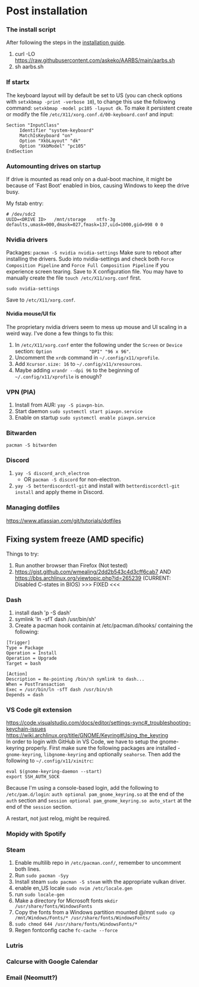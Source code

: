 # Post installation

### The install script
After following the steps in the [installation guide](https://github.com/absentia-gh/artix-linux-log/blob/main/installation.md).
1. curl -LO https://raw.githubusercontent.com/askeko/AARBS/main/aarbs.sh
2. sh aarbs.sh

### If startx
The keyboard layout will by default be set to US (you can check options with `setxkbmap -print -verbose 10`), to change this use the following command: `setxkbmap -model pc105 -layout dk`.
To make it persistent create or modify the file `/etc/X11/xorg.conf.d/00-keyboard.conf` and input:
```
Section "InputClass"
     Identifier "system-keyboard"
     MatchIsKeyboard "on"
     Option "XkbLayout" "dk"
     Option "XkbModel" "pc105"
EndSection
```

### Automounting drives on startup
If drive is mounted as read only on a dual-boot machine, it might be because of 'Fast Boot' enabled in bios, causing Windows to keep the drive busy.

My fstab entry:
```
# /dev/sdc2
UUID=<DRIVE ID>   /mnt/storage    ntfs-3g     defaults,umask=000,dmask=027,fmask=137,uid=1000,gid=998 0 0
```

### Nvidia drivers
Packages: `pacman -S nvidia nvidia-settings`
Make sure to reboot after installing the drivers.
Sudo into nvidia-settings and check both `Force Composition Pipeline` and `Force Full Composition Pipeline` if you experience screen tearing. Save to X configuration file. You may have to manually create the file `touch /etc/X11/xorg.conf` first.
```
sudo nvidia-settings
```
Save to `/etc/X11/xorg.conf`.

#### Nvidia mouse/UI fix
The proprietary nvidia drivers seem to mess up mouse and UI scaling in a weird way. I've done a few things to fix this:
1. In `/etc/X11/xorg.conf` enter the following under the `Screen` or `Device` section: `Option              "DPI" "96 x 96"`.
2. Uncomment the `xrdb` command in `~/.config/x11/xprofile`.
3. Add `Xcursor.size: 16` to `~/.config/x11/xresources`.
4. Maybe adding `xrandr --dpi 96` to the beginning of `~/.config/x11/xprofile` is enough?

### VPN (PIA)
1. Install from AUR: `yay -S piavpn-bin`.
2. Start daemon `sudo systemctl start piavpn.service`
3. Enable on startup `sudo systemctl enable piavpn.service`

### Bitwarden
`pacman -S bitwarden`

### Discord
1. `yay -S discord_arch_electron`  
    * OR `pacman -S discord` for non-electron.
2. `yay -S betterdiscordctl-git` and install with `betterdiscordctl-git install` and apply theme in Discord.

### Managing dotfiles
https://www.atlassian.com/git/tutorials/dotfiles

## Fixing system freeze (AMD specific)
Things to try:

1. Run another browser than Firefox (Not tested)
2. https://gist.github.com/wmealing/2dd2b543c4d3cff6cab7 AND https://bbs.archlinux.org/viewtopic.php?id=265239 (CURRENT: Disabled C-states in BIOS) >>> FIXED <<<

### Dash
1. install dash 'p -S dash'
2. symlink 'ln -sfT dash /usr/bin/sh'
3. Create a pacman hook containin at /etc/pacman.d/hooks/<file> containing the following:
```
[Trigger]
Type = Package
Operation = Install
Operation = Upgrade
Target = bash

[Action]
Description = Re-pointing /bin/sh symlink to dash...
When = PostTransaction
Exec = /usr/bin/ln -sfT dash /usr/bin/sh
Depends = dash
```

### VS Code git extension
https://code.visualstudio.com/docs/editor/settings-sync#_troubleshooting-keychain-issues
https://wiki.archlinux.org/title/GNOME/Keyring#Using_the_keyring  
In order to login with GitHub in VS Code, we have to setup the gnome-keyring properly. First make sure the following packages are installed - `gnome-keyring`, `libgnome-keyring` and optionally `seahorse`. Then add the following to `~/.config/x11/xinitrc`:
```
eval $(gnome-keyring-daemon --start)
export SSH_AUTH_SOCK
```
Because I'm using a console-based login, add the following to `/etc/pam.d/login`: `auth optional pam_gnome_keyring.so` at the end of the `auth` section and `session optional pam_gnome_keyring.so auto_start` at the end of the `session` section.

A restart, not just relog, might be required.

### Mopidy with Spotify

### Steam
1. Enable multilib repo in `/etc/pacman.conf/`, remember to uncomment both lines.
2. Run `sudo pacman -Syy`
3. Install steam `sudo pacman -S steam` with the appropriate vulkan driver.
4. enable en_US locale `sudo nvim /etc/locale.gen`
5. run `sudo locale-gen`
6. Make a directory for Microsoft fonts `mkdir /usr/share/fonts/WindowsFonts`
7. Copy the fonts from a Windows partition mounted @/mnt `sudo cp /mnt/Windows/Fonts/* /usr/share/fonts/WindowsFonts/`
8. `sudo chmod 644 /usr/share/fonts/WindowsFonts/*`
9. Regen fontconfig cache `fc-cache --force`

### Lutris

### Calcurse with Google Calendar

### Email (Neomutt?)
